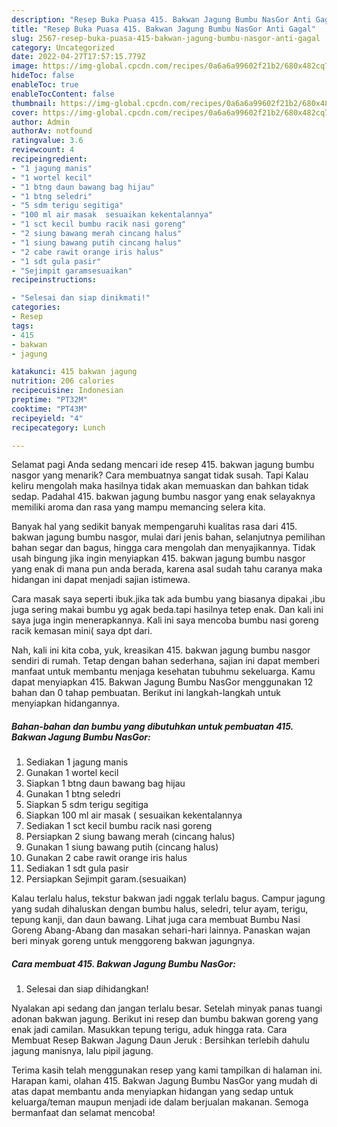 ```yaml
---
description: "Resep Buka Puasa 415. Bakwan Jagung Bumbu NasGor Anti Gagal"
title: "Resep Buka Puasa 415. Bakwan Jagung Bumbu NasGor Anti Gagal"
slug: 2567-resep-buka-puasa-415-bakwan-jagung-bumbu-nasgor-anti-gagal
category: Uncategorized
date: 2022-04-27T17:57:15.779Z
image: https://img-global.cpcdn.com/recipes/0a6a6a99602f21b2/680x482cq70/415-bakwan-jagung-bumbu-nasgor-foto-resep-utama.jpg
hideToc: false
enableToc: true
enableTocContent: false
thumbnail: https://img-global.cpcdn.com/recipes/0a6a6a99602f21b2/680x482cq70/415-bakwan-jagung-bumbu-nasgor-foto-resep-utama.jpg
cover: https://img-global.cpcdn.com/recipes/0a6a6a99602f21b2/680x482cq70/415-bakwan-jagung-bumbu-nasgor-foto-resep-utama.jpg
author: Admin
authorAv: notfound
ratingvalue: 3.6
reviewcount: 4
recipeingredient:
- "1 jagung manis"
- "1 wortel kecil"
- "1 btng daun bawang bag hijau"
- "1 btng seledri"
- "5 sdm terigu segitiga"
- "100 ml air masak  sesuaikan kekentalannya"
- "1 sct kecil bumbu racik nasi goreng"
- "2 siung bawang merah cincang halus"
- "1 siung bawang putih cincang halus"
- "2 cabe rawit orange iris halus"
- "1 sdt gula pasir"
- "Sejimpit garamsesuaikan"
recipeinstructions:

- "Selesai dan siap dinikmati!"
categories:
- Resep
tags:
- 415
- bakwan
- jagung

katakunci: 415 bakwan jagung 
nutrition: 206 calories
recipecuisine: Indonesian
preptime: "PT32M"
cooktime: "PT43M"
recipeyield: "4"
recipecategory: Lunch

---
```



Selamat pagi Anda sedang mencari ide resep 415. bakwan jagung bumbu nasgor yang menarik? Cara membuatnya sangat tidak susah. Tapi Kalau keliru mengolah maka hasilnya tidak akan memuaskan dan bahkan tidak sedap. Padahal 415. bakwan jagung bumbu nasgor yang enak selayaknya memiliki aroma dan rasa yang mampu memancing selera kita.


Banyak hal yang sedikit banyak mempengaruhi kualitas rasa dari 415. bakwan jagung bumbu nasgor, mulai dari jenis bahan, selanjutnya pemilihan bahan segar dan bagus, hingga cara mengolah dan menyajikannya. Tidak usah bingung jika ingin menyiapkan 415. bakwan jagung bumbu nasgor yang enak di mana pun anda berada, karena asal sudah tahu caranya maka hidangan ini dapat menjadi sajian istimewa.

Cara masak saya seperti ibuk.jika tak ada bumbu yang biasanya dipakai ,ibu juga sering makai bumbu yg agak beda.tapi hasilnya tetep enak. Dan kali ini saya juga ingin menerapkannya. Kali ini saya mencoba bumbu nasi goreng racik kemasan mini( saya dpt dari.


Nah, kali ini kita coba, yuk, kreasikan 415. bakwan jagung bumbu nasgor sendiri di rumah. Tetap dengan bahan sederhana, sajian ini dapat memberi manfaat untuk membantu menjaga kesehatan tubuhmu sekeluarga. Kamu dapat menyiapkan 415. Bakwan Jagung Bumbu NasGor menggunakan 12 bahan dan 0 tahap pembuatan. Berikut ini langkah-langkah untuk menyiapkan hidangannya.

<!--inarticleads1-->

##### Bahan-bahan dan bumbu yang dibutuhkan untuk pembuatan 415. Bakwan Jagung Bumbu NasGor:

1. Sediakan 1 jagung manis
1. Gunakan 1 wortel kecil
1. Siapkan 1 btng daun bawang bag hijau
1. Gunakan 1 btng seledri
1. Siapkan 5 sdm terigu segitiga
1. Siapkan 100 ml air masak ( sesuaikan kekentalannya
1. Sediakan 1 sct kecil bumbu racik nasi goreng
1. Persiapkan 2 siung bawang merah (cincang halus)
1. Gunakan 1 siung bawang putih (cincang halus)
1. Gunakan 2 cabe rawit orange iris halus
1. Sediakan 1 sdt gula pasir
1. Persiapkan Sejimpit garam.(sesuaikan)


Kalau terlalu halus, tekstur bakwan jadi nggak terlalu bagus. Campur jagung yang sudah dihaluskan dengan bumbu halus, seledri, telur ayam, terigu, tepung kanji, dan daun bawang. Lihat juga cara membuat Bumbu Nasi Goreng Abang-Abang dan masakan sehari-hari lainnya. Panaskan wajan beri minyak goreng untuk menggoreng bakwan jagungnya. 

<!--inarticleads2-->

##### Cara membuat 415. Bakwan Jagung Bumbu NasGor:


1. Selesai dan siap dihidangkan!

Nyalakan api sedang dan jangan terlalu besar. Setelah minyak panas tuangi adonan bakwan jagung. Berikut ini resep dan bumbu bakwan goreng yang enak jadi camilan. Masukkan tepung terigu, aduk hingga rata. Cara Membuat Resep Bakwan Jagung Daun Jeruk : Bersihkan terlebih dahulu jagung manisnya, lalu pipil jagung. 

Terima kasih telah menggunakan resep yang kami tampilkan di halaman ini. Harapan kami, olahan 415. Bakwan Jagung Bumbu NasGor yang mudah di atas dapat membantu anda menyiapkan hidangan yang sedap untuk keluarga/teman maupun menjadi ide dalam berjualan makanan. Semoga bermanfaat dan selamat mencoba!
